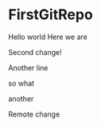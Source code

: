 # FirstGitRepo

Hello world Here we are

Second change!

Another line

so what

another

Remote change
